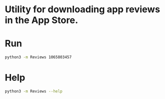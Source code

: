 # Utility for downloading app reviews in the App Store.
# Run
```bash
python3 -m Reviews 1065803457
```
# Help
```bash
python3 -m Reviews --help
```